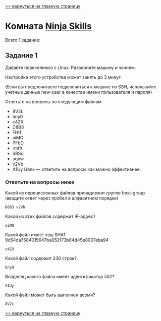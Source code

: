 [>> вернуться на главную страницу](https://github.com/BEPb/tryhackme/blob/master/README.md)

# Комната [Ninja Skills](https://tryhackme.com/r/room/ninjaskills) 

Всего 1 заданиe:
## Задание 1
Давайте повеселимся с Linux. Разверните машину и начнем.

Настройка этого устройства может занять до 3 минут.

(Если вы предпочитаете подключиться к машине по SSH, используйте учетные данные new-user в качестве имени 
пользователя и пароля)

Ответьте на вопросы по следующим файлам:
- 8V2L
- bny0
- c4ZX
- D8B3
- FHl1
- oiMO
- PFbD
- rmfX
- SRSq
- uqyw
- v2Vb
- X1Uy
Цель — ответить на вопросы как можно эффективнее.

### Ответьте на вопросы ниже
Какой из перечисленных файлов принадлежит группе best-group (введите ответ через пробел в алфавитном порядке)
```commandline
D8B3 v2Vb
```
Какой из этих файлов содержит IP-адрес?
```commandline
oiMO
```
Какой файл имеет хэш SHA1 9d54da7584015647ba052173b84d45e8007eba94
```commandline
c4ZX
```
Какой файл содержит 230 строк?
```commandline
bny0
```
Владелец какого файла имеет идентификатор 502?
```commandline
X1Uy
```
Какой файл может быть выполнен всеми?
```commandline
8V2L
```

[>> вернуться на главную страницу](https://github.com/BEPb/tryhackme/blob/master/README.md)